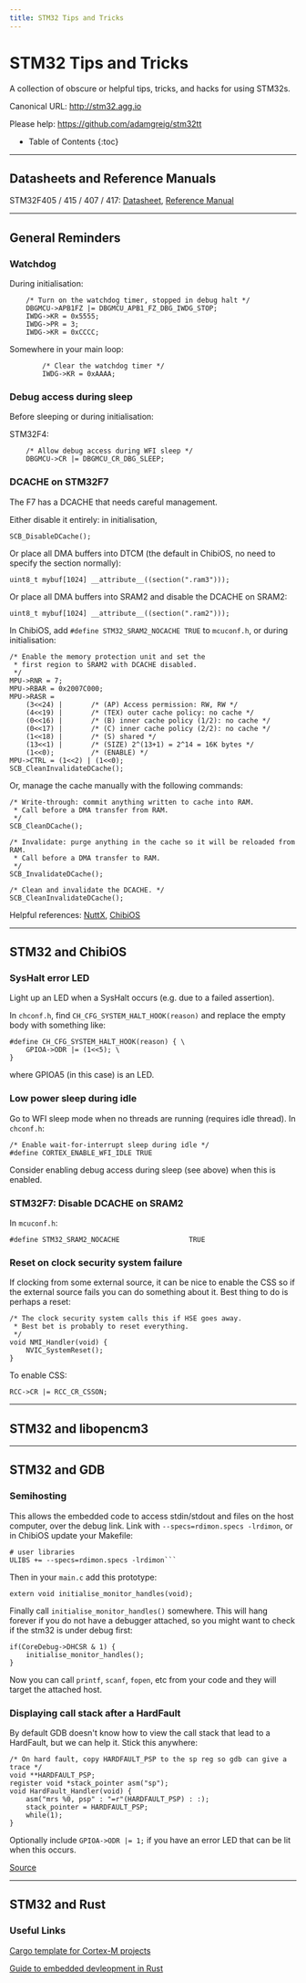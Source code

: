 ```yaml
---
title: STM32 Tips and Tricks
---
```

<style type="text/css">
ul > li {
    margin-left: 10px;
}
</style>

# STM32 Tips and Tricks

A collection of obscure or helpful tips, tricks, and hacks for using STM32s.

Canonical URL: <http://stm32.agg.io>

Please help: <https://github.com/adamgreig/stm32tt>

* Table of Contents
{:toc}

---

## Datasheets and Reference Manuals

STM32F405 / 415 / 407 / 417:
[Datasheet](http://www.st.com/resource/en/datasheet/stm32f405rg.pdf),
[Reference Manual](http://www.st.com/resource/en/reference_manual/dm00031020.pdf)

---

## General Reminders

### Watchdog
During initialisation:
```
    /* Turn on the watchdog timer, stopped in debug halt */
    DBGMCU->APB1FZ |= DBGMCU_APB1_FZ_DBG_IWDG_STOP;
    IWDG->KR = 0x5555;
    IWDG->PR = 3;
    IWDG->KR = 0xCCCC;
```

Somewhere in your main loop:
```
        /* Clear the watchdog timer */
        IWDG->KR = 0xAAAA;
```

### Debug access during sleep
Before sleeping or during initialisation:

STM32F4:
```
    /* Allow debug access during WFI sleep */
    DBGMCU->CR |= DBGMCU_CR_DBG_SLEEP;
```

### DCACHE on STM32F7
The F7 has a DCACHE that needs careful management.

Either disable it entirely: in initialisation,
```
SCB_DisableDCache();
```

Or place all DMA buffers into DTCM (the default in ChibiOS, no need to specify the section normally):
```
uint8_t mybuf[1024] __attribute__((section(".ram3")));
```


Or place all DMA buffers into SRAM2 and disable the DCACHE on SRAM2:
```
uint8_t mybuf[1024] __attribute__((section(".ram2")));
```

In ChibiOS, add `#define STM32_SRAM2_NOCACHE TRUE` to `mcuconf.h`, or during initialisation:
```
/* Enable the memory protection unit and set the
 * first region to SRAM2 with DCACHE disabled.
 */
MPU->RNR = 7;
MPU->RBAR = 0x2007C000;
MPU->RASR =
    (3<<24) |       /* (AP) Access permission: RW, RW */
    (4<<19) |       /* (TEX) outer cache policy: no cache */
    (0<<16) |       /* (B) inner cache policy (1/2): no cache */
    (0<<17) |       /* (C) inner cache policy (2/2): no cache */
    (1<<18) |       /* (S) shared */
    (13<<1) |       /* (SIZE) 2^(13+1) = 2^14 = 16K bytes */
    (1<<0);         /* (ENABLE) */
MPU->CTRL = (1<<2) | (1<<0);
SCB_CleanInvalidateDCache();
```

Or, manage the cache manually with the following commands:
```
/* Write-through: commit anything written to cache into RAM.
 * Call before a DMA transfer from RAM.
 */
SCB_CleanDCache();

/* Invalidate: purge anything in the cache so it will be reloaded from RAM.
 * Call before a DMA transfer to RAM.
 */
SCB_InvalidateDCache();

/* Clean and invalidate the DCACHE. */
SCB_CleanInvalidateDCache();
```

Helpful references:
[NuttX](http://www.nuttx.org/doku.php?id=wiki:howtos:port-drivers_stm32f7),
[ChibiOS](http://www.chibios.org/dokuwiki/doku.php?id=chibios:articles:cortexm7_dma_guide)


---

## STM32 and ChibiOS

### SysHalt error LED

Light up an LED when a SysHalt occurs (e.g. due to a failed assertion).

In `chconf.h`, find `CH_CFG_SYSTEM_HALT_HOOK(reason)` and replace the empty body with something like:
```
#define CH_CFG_SYSTEM_HALT_HOOK(reason) { \
    GPIOA->ODR |= (1<<5); \
}

```
where GPIOA5 (in this case) is an LED.

### Low power sleep during idle

Go to WFI sleep mode when no threads are running (requires idle thread). In `chconf.h`:
```
/* Enable wait-for-interrupt sleep during idle */
#define CORTEX_ENABLE_WFI_IDLE TRUE
```

Consider enabling debug access during sleep (see above) when this is enabled.

### STM32F7: Disable DCACHE on SRAM2
In `mcuconf.h`:
```
#define STM32_SRAM2_NOCACHE                 TRUE
```

### Reset on clock security system failure
If clocking from some external source, it can be nice to enable the CSS so if the external source fails you can do something about it. Best thing to do is perhaps a reset:
```
/* The clock security system calls this if HSE goes away.
 * Best bet is probably to reset everything.
 */
void NMI_Handler(void) {
    NVIC_SystemReset();
}
```

To enable CSS:
```
RCC->CR |= RCC_CR_CSSON;
```

---

## STM32 and libopencm3

---

## STM32 and GDB

### Semihosting

This allows the embedded code to access stdin/stdout and files on the host computer, over the debug link.
Link with `--specs=rdimon.specs -lrdimon`, or in ChibiOS update your Makefile:
```
# user libraries
ULIBS += --specs=rdimon.specs -lrdimon```
```

Then in your `main.c` add this prototype:
```
extern void initialise_monitor_handles(void);
```

Finally call `initialise_monitor_handles()` somewhere. This will hang forever if you do not have a debugger attached, so you might want to check if the stm32 is under debug first:
```
if(CoreDebug->DHCSR & 1) {
    initialise_monitor_handles();
}
```

Now you can call `printf`, `scanf`, `fopen`, etc from your code and they will target the attached host.

### Displaying call stack after a HardFault

By default GDB doesn't know how to view the call stack that lead to a HardFault, but we can help it. Stick this anywhere:
```
/* On hard fault, copy HARDFAULT_PSP to the sp reg so gdb can give a trace */
void **HARDFAULT_PSP;
register void *stack_pointer asm("sp");
void HardFault_Handler(void) {
    asm("mrs %0, psp" : "=r"(HARDFAULT_PSP) : :);
    stack_pointer = HARDFAULT_PSP;
    while(1);
}
```

Optionally include `GPIOA->ODR |= 1;` if you have an error LED that can be lit when this occurs.

[Source](http://jpa.kapsi.fi/stuff/other/stm32-hardfault-backtrace.html)

---

## STM32 and Rust

### Useful Links
[Cargo template for Cortex-M projects](https://github.com/japaric/cortex-m-template)

[Guide to embedded devleopment in Rust](https://japaric.github.io/copper)

<script type="text/javascript" src="https://code.jquery.com/jquery-3.2.0.slim.min.js"></script>
<script type="text/javascript">
$('h2,h3,h4,h5,h6').filter('[id]').each(function () {
    $(this).html('<a href="#'+$(this).attr('id')+'">' + $(this).text() + 
    '</a>');
});
</script>
